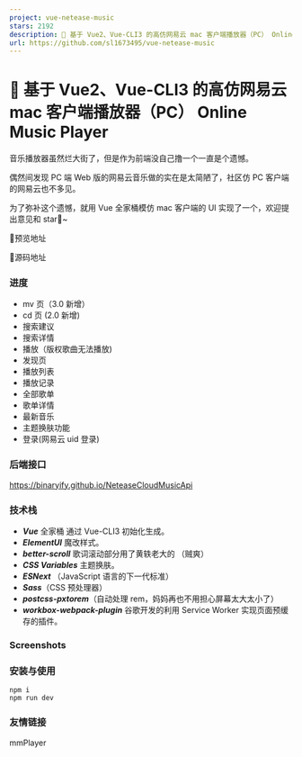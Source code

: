 ```yaml
---
project: vue-netease-music
stars: 2192
description: 🎵 基于 Vue2、Vue-CLI3 的高仿网易云 mac 客户端播放器（PC） Online Music Player
url: https://github.com/sl1673495/vue-netease-music
---
```


🎵 基于 Vue2、Vue-CLI3 的高仿网易云 mac 客户端播放器（PC） Online Music Player
=============================================================

音乐播放器虽然烂大街了，但是作为前端没自己撸一个一直是个遗憾。

偶然间发现 PC 端 Web 版的网易云音乐做的实在是太简陋了，社区仿 PC 客户端的网易云也不多见。

为了弥补这个遗憾，就用 Vue 全家桶模仿 mac 客户端的 UI 实现了一个，欢迎提出意见和 star🌟~

💐预览地址

💐源码地址

### 进度

-   mv 页（3.0 新增）
-   cd 页 (2.0 新增)
-   搜索建议
-   搜索详情
-   播放（版权歌曲无法播放)
-   发现页
-   播放列表
-   播放记录
-   全部歌单
-   歌单详情
-   最新音乐
-   主题换肤功能
-   登录(网易云 uid 登录)

### 后端接口

https://binaryify.github.io/NeteaseCloudMusicApi

### 技术栈

-   **_Vue_** 全家桶 通过 Vue-CLI3 初始化生成。
-   **_ElementUI_** 魔改样式。
-   **_better-scroll_** 歌词滚动部分用了黄轶老大的 （贼爽）
-   **_CSS Variables_** 主题换肤。
-   **_ESNext_** （JavaScript 语言的下一代标准）
-   **_Sass_**（CSS 预处理器）
-   **_postcss-pxtorem_**（自动处理 rem，妈妈再也不用担心屏幕太大太小了）
-   **_workbox-webpack-plugin_** 谷歌开发的利用 Service Worker 实现页面预缓存的插件。

### Screenshots

### 安装与使用

```
npm i
npm run dev
```

### 友情链接

mmPlayer
